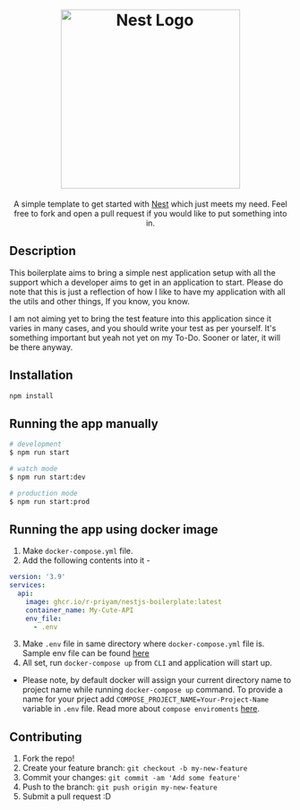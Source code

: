 <h1 align="center">
  <a href="https://nestjs.com/" target="blank"><img src="https://nestjs.com/img/logo_text.svg" width="320" alt="Nest Logo" /></a>
</h1>

<p align="center">A simple template to get started with <a href="https://github.com/nestjs/nest" target="_blank">Nest</a> which just meets my need. Feel free to fork and open a pull request if you would like to put something into in.</p>

## Description

This boilerplate aims to bring a simple nest application setup with all the support which a developer aims to get in an application to start. Please do note that this is just a reflection of how I like to have my application with all the utils and other things, If you know, you know.

I am not aiming yet to bring the test feature into this application since it varies in many cases, and you should write your test as per yourself. It's something important but yeah not yet on my To-Do. Sooner or later, it will be there anyway.

## Installation

```bash
npm install
```

## Running the app manually

```bash
# development
$ npm run start

# watch mode
$ npm run start:dev

# production mode
$ npm run start:prod
```

## Running the app using docker image
1. Make `docker-compose.yml` file.
2. Add the following contents into it -
```yml
version: '3.9'
services:
  api:
    image: ghcr.io/r-priyam/nestjs-boilerplate:latest
    container_name: My-Cute-API
    env_file:
      - .env
```
3. Make `.env` file in same directory where `docker-compose.yml` file is. Sample env file can be found [here](https://github.com/r-priyam/nestjs-boilerplate/blob/master/.env.example)
4. All set, run `docker-compose up` from `CLI` and application will start up.
- Please note, by default docker will assign your current directory name to project name while running `docker-compose up` command. To provide a name for your prject add `COMPOSE_PROJECT_NAME=Your-Project-Name` variable in `.env` file. Read more about `compose enviroments` [here](https://docs.docker.com/compose/reference/envvars/).

## Contributing

1. Fork the repo!
2. Create your feature branch: `git checkout -b my-new-feature`
3. Commit your changes: `git commit -am 'Add some feature'`
4. Push to the branch: `git push origin my-new-feature`
5. Submit a pull request :D
